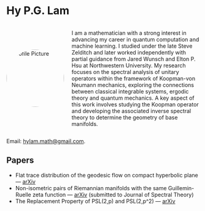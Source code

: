 # Hy P.G. Lam 

<div style="display: flex; align-items: center;">

  <!-- Profile Picture -->
  <img src="https://github.com/user-attachments/assets/cfd3c13b-aabe-43fc-a560-8c9d0b0c45f1" alt="Profile Picture" width="150" style="margin-right: 20px; border-radius: 50%;">

  <!-- About Me Text -->
  <p>
    I am a mathematician with a strong interest in advancing my career in quantum computation and machine learning.
    I studied under the late Steve Zelditch and later worked independently with partial guidance from Jared Wunsch
    and Elton P. Hsu at Northwestern University. My research focuses on the spectral analysis of unitary operators
    within the framework of Koopman-von Neumann mechanics, exploring the connections between classical integrable systems,
    ergodic theory and quantum mechanics.  
    A key aspect of this work involves studying the Koopman operator and developing the associated inverse spectral
    theory to determine the geometry of base manifolds.
  </p>

</div>

Email: hylam.math@gmail.com.

## Papers 
- Flat trace distribution of the geodesic flow on compact hyperbolic plane — [arXiv](https://arxiv.org/abs/2411.11392)  
- Non-isometric pairs of Riemannian manifolds with the same Guillemin-Ruelle zeta function — [arXiv](https://arxiv.org/abs/2208.04550) (submitted to Journal of Spectral Theory) 
- The Replacement Property of PSL(2,p) and PSL(2,p^2) — [arXiv](https://arxiv.org/abs/1709.08745)
